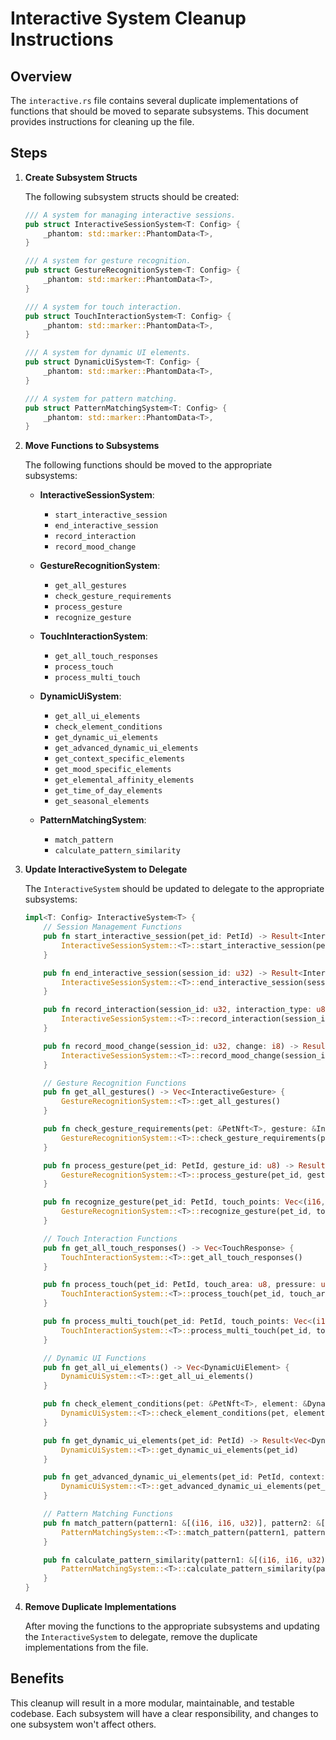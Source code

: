 # Interactive System Cleanup Instructions

## Overview

The `interactive.rs` file contains several duplicate implementations of functions that should be moved to separate subsystems. This document provides instructions for cleaning up the file.

## Steps

1. **Create Subsystem Structs**

   The following subsystem structs should be created:

   ```rust
   /// A system for managing interactive sessions.
   pub struct InteractiveSessionSystem<T: Config> {
       _phantom: std::marker::PhantomData<T>,
   }

   /// A system for gesture recognition.
   pub struct GestureRecognitionSystem<T: Config> {
       _phantom: std::marker::PhantomData<T>,
   }

   /// A system for touch interaction.
   pub struct TouchInteractionSystem<T: Config> {
       _phantom: std::marker::PhantomData<T>,
   }

   /// A system for dynamic UI elements.
   pub struct DynamicUiSystem<T: Config> {
       _phantom: std::marker::PhantomData<T>,
   }

   /// A system for pattern matching.
   pub struct PatternMatchingSystem<T: Config> {
       _phantom: std::marker::PhantomData<T>,
   }
   ```

2. **Move Functions to Subsystems**

   The following functions should be moved to the appropriate subsystems:

   - **InteractiveSessionSystem**:
     - `start_interactive_session`
     - `end_interactive_session`
     - `record_interaction`
     - `record_mood_change`

   - **GestureRecognitionSystem**:
     - `get_all_gestures`
     - `check_gesture_requirements`
     - `process_gesture`
     - `recognize_gesture`

   - **TouchInteractionSystem**:
     - `get_all_touch_responses`
     - `process_touch`
     - `process_multi_touch`

   - **DynamicUiSystem**:
     - `get_all_ui_elements`
     - `check_element_conditions`
     - `get_dynamic_ui_elements`
     - `get_advanced_dynamic_ui_elements`
     - `get_context_specific_elements`
     - `get_mood_specific_elements`
     - `get_elemental_affinity_elements`
     - `get_time_of_day_elements`
     - `get_seasonal_elements`

   - **PatternMatchingSystem**:
     - `match_pattern`
     - `calculate_pattern_similarity`

3. **Update InteractiveSystem to Delegate**

   The `InteractiveSystem` should be updated to delegate to the appropriate subsystems:

   ```rust
   impl<T: Config> InteractiveSystem<T> {
       // Session Management Functions
       pub fn start_interactive_session(pet_id: PetId) -> Result<InteractiveSession, DispatchError> {
           InteractiveSessionSystem::<T>::start_interactive_session(pet_id)
       }

       pub fn end_interactive_session(session_id: u32) -> Result<InteractiveSession, DispatchError> {
           InteractiveSessionSystem::<T>::end_interactive_session(session_id)
       }

       pub fn record_interaction(session_id: u32, interaction_type: u8, outcome: u8) -> Result<(), DispatchError> {
           InteractiveSessionSystem::<T>::record_interaction(session_id, interaction_type, outcome)
       }

       pub fn record_mood_change(session_id: u32, change: i8) -> Result<(), DispatchError> {
           InteractiveSessionSystem::<T>::record_mood_change(session_id, change)
       }

       // Gesture Recognition Functions
       pub fn get_all_gestures() -> Vec<InteractiveGesture> {
           GestureRecognitionSystem::<T>::get_all_gestures()
       }

       pub fn check_gesture_requirements(pet: &PetNft<T>, gesture: &InteractiveGesture) -> bool {
           GestureRecognitionSystem::<T>::check_gesture_requirements(pet, gesture)
       }

       pub fn process_gesture(pet_id: PetId, gesture_id: u8) -> Result<(u8, i8), DispatchError> {
           GestureRecognitionSystem::<T>::process_gesture(pet_id, gesture_id)
       }

       pub fn recognize_gesture(pet_id: PetId, touch_points: Vec<(i16, i16, u32)>) -> Result<GestureRecognitionResult, DispatchError> {
           GestureRecognitionSystem::<T>::recognize_gesture(pet_id, touch_points)
       }

       // Touch Interaction Functions
       pub fn get_all_touch_responses() -> Vec<TouchResponse> {
           TouchInteractionSystem::<T>::get_all_touch_responses()
       }

       pub fn process_touch(pet_id: PetId, touch_area: u8, pressure: u8) -> Result<u8, DispatchError> {
           TouchInteractionSystem::<T>::process_touch(pet_id, touch_area, pressure)
       }

       pub fn process_multi_touch(pet_id: PetId, touch_points: Vec<(i16, i16, u8)>) -> Result<u8, DispatchError> {
           TouchInteractionSystem::<T>::process_multi_touch(pet_id, touch_points)
       }

       // Dynamic UI Functions
       pub fn get_all_ui_elements() -> Vec<DynamicUiElement> {
           DynamicUiSystem::<T>::get_all_ui_elements()
       }

       pub fn check_element_conditions(pet: &PetNft<T>, element: &DynamicUiElement) -> bool {
           DynamicUiSystem::<T>::check_element_conditions(pet, element)
       }

       pub fn get_dynamic_ui_elements(pet_id: PetId) -> Result<Vec<DynamicUiElement>, DispatchError> {
           DynamicUiSystem::<T>::get_dynamic_ui_elements(pet_id)
       }

       pub fn get_advanced_dynamic_ui_elements(pet_id: PetId, context: Vec<u8>, screen_size: (u16, u16), theme: u8) -> Result<Vec<DynamicUiElement>, DispatchError> {
           DynamicUiSystem::<T>::get_advanced_dynamic_ui_elements(pet_id, context, screen_size, theme)
       }

       // Pattern Matching Functions
       pub fn match_pattern(pattern1: &[(i16, i16, u32)], pattern2: &[(i16, i16, u32)]) -> u8 {
           PatternMatchingSystem::<T>::match_pattern(pattern1, pattern2)
       }

       pub fn calculate_pattern_similarity(pattern1: &[(i16, i16, u32)], pattern2: &[(i16, i16, u32)]) -> u8 {
           PatternMatchingSystem::<T>::calculate_pattern_similarity(pattern1, pattern2)
       }
   }
   ```

4. **Remove Duplicate Implementations**

   After moving the functions to the appropriate subsystems and updating the `InteractiveSystem` to delegate, remove the duplicate implementations from the file.

## Benefits

This cleanup will result in a more modular, maintainable, and testable codebase. Each subsystem will have a clear responsibility, and changes to one subsystem won't affect others.